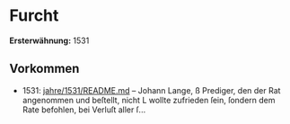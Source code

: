 # Furcht

**Ersterwähnung:** 1531

## Vorkommen
- 1531: [jahre/1531/README.md](../jahre/1531/README.md) – Johann Lange, ß
Prediger, den der Rat angenommen und beſtellt, nicht L
wollte zufrieden ſein, ſondern dem Rate befohlen, bei
Verluſt aller ſ...
